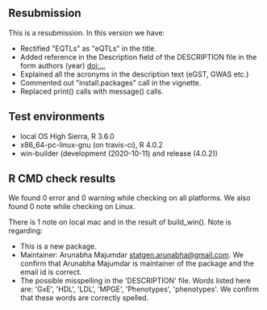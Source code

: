 ## Resubmission
This is a resubmission. In this version we have:
* Rectified "EQTLs" as "eQTLs" in the title.
* Added reference in the Description field of the DESCRIPTION file in the form authors (year) <doi:...>
* Explained all the acronyms in the description text (eGST, GWAS etc.)
* Commented out "install.packages" call in the vignette.
* Replaced print() calls with message() calls.

## Test environments
* local OS High Sierra, R 3.6.0
* x86_64-pc-linux-gnu (on travis-ci), R 4.0.2
* win-builder (development (2020-10-11) and release (4.0.2))

## R CMD check results
We found 0 error and 0 warning while checking on all platforms. We also found 0 note while checking on Linux.

There is 1 note on local mac and in the result of build_win(). Note is regarding:
* This is a new package.
* Maintainer:  Arunabha Majumdar <statgen.arunabha@gmail.com>. We confirm that Arunabha Majumdar is maintainer of the package  and the email id is correct.
* The possible misspelling in the 'DESCRIPTION' file. Words listed here are: 'GxE', 'HDL', 'LDL', 'MPGE', 'Phenotypes', 'phenotypes'. We confirm that these words are correctly spelled.








